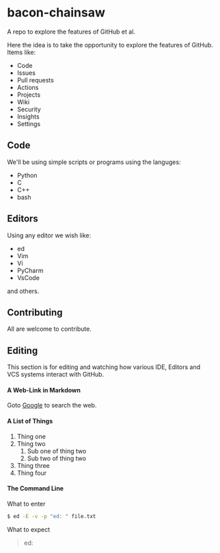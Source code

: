 # bacon-chainsaw
A repo to explore the features of GitHub et al.

Here the idea is to take the opportunity to explore the features of GitHub.<br>
Items like:
- Code
- Issues
- Pull requests
- Actions
- Projects
- Wiki
- Security
- Insights
- Settings

## Code

We'll be using simple scripts or programs using the languges:
- Python
- C
- C++
- bash

## Editors

Using any editor we wish like:
- ed
- Vim
- Vi
- PyCharm
- VsCode

and others.<br>

## Contributing

All are welcome to contribute.<br>

## Editing

This section is for editing and watching how various IDE, Editors and<br>
VCS systems interact with GitHub.<br>

#### A Web-Link in Markdown

Goto [Google](https://www.google.com) to search the web.<br>

#### A List of Things

1. Thing one
2. Thing two
   1. Sub one of thing two
   2. Sub two of thing two
3. Thing three
4. Thing four

#### The Command Line

What to enter

```bash
$ ed -E -v -p "ed: " file.txt
```

What to expect

> ed:
